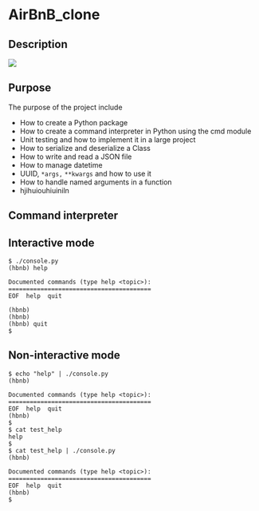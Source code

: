 # AirBnB_clone


## Description
![](https://camo.githubusercontent.com/97788fc5310cea2961d9d8dbfa9cb4b6aacd420eb1efb27372af451d7f04b7a7/68747470733a2f2f692e696d6775722e636f6d2f6f764d4e79455a2e706e67)
## Purpose
 The purpose of the project include
* How to create a Python package
* How to create a command interpreter in Python using the cmd module
* Unit testing and how to implement it in a large project
* How to serialize and deserialize a Class
* How to write and read a JSON file
* How to manage datetime
* UUID, `*args,` `**kwargs` and how to use it
* How to handle named arguments in a function
* hjihuiouhiuiniln
## Command interpreter
## Interactive mode
```
$ ./console.py
(hbnb) help

Documented commands (type help <topic>):
========================================
EOF  help  quit

(hbnb) 
(hbnb) 
(hbnb) quit
$
```
## Non-interactive mode
```
$ echo "help" | ./console.py
(hbnb)

Documented commands (type help <topic>):
========================================
EOF  help  quit
(hbnb) 
$
$ cat test_help
help
$
$ cat test_help | ./console.py
(hbnb)

Documented commands (type help <topic>):
========================================
EOF  help  quit
(hbnb) 
$
```
